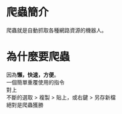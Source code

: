 # 爬蟲簡介

爬蟲就是自動抓取各種網路資源的機器人。

# 為什麼要爬蟲

因為**懶，快速，方便**。<br>
一個簡單重覆使用的指令 <br>
對上<br>
不斷的選取 > 複製 > 貼上，或右鍵 > 另存新檔<br>
絕對是爬蟲獲勝